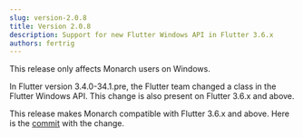 ```yaml
---
slug: version-2.0.8
title: Version 2.0.8
description: Support for new Flutter Windows API in Flutter 3.6.x
authors: fertrig
---
```


This release only affects Monarch users on Windows.

In Flutter version 3.4.0-34.1.pre, the Flutter team changed a class in the Flutter Windows API. 
This change is also present on Flutter 3.6.x and above.

This release makes Monarch compatible with Flutter 3.6.x and above. Here is the 
[commit](https://github.com/Dropsource/monarch/commit/300bbe28d8141ffbdde6aadbac7e7c97d38bbcff)
with the change.